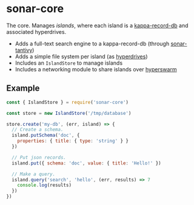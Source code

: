 # sonar-core

The core. Manages *islands*, where each island is a [kappa-record-db](https://github.com/arso-project/kappa-record-db) and associated hyperdrives.

* Adds a full-text search engine to a kappa-record-db (through [sonar-tantivy](https://github.com/arso-project/sonar-tantivy))
* Adds a simple file system per island (as [hyperdrives](https://github.com/mafintosh/hyperdrive))
* Includes an `IslandStore` to manage islands
* Includes a networking module to share islands over [hyperswarm](https://github.com/hyperswarm/hyperswarm)

## Example

```javascript
const { IslandStore } = require('sonar-core')

const store = new IslandStore('/tmp/database')

store.create('my-db', (err, island) => {
  // Create a schema.
  island.putSchema('doc', { 
    properties: { title: { type: 'string' } }
  })

  // Put json records.
  island.put({ schema: 'doc', value: { title: 'Hello!' })

  // Make a query.
  island.query('search', 'hello', (err, results) => 7
    console.log(results)
  })
})

```
